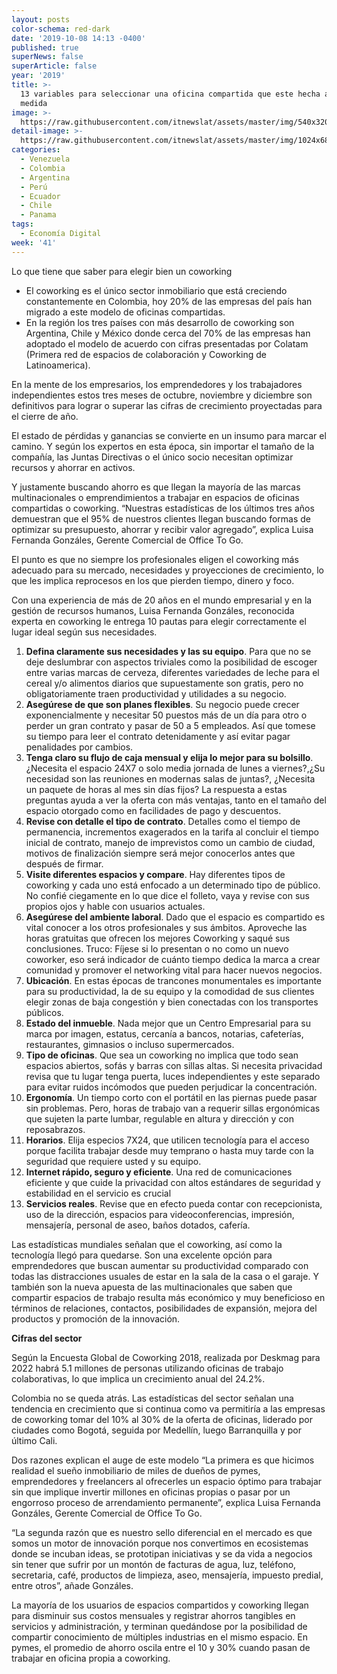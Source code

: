 ```yaml
---
layout: posts
color-schema: red-dark
date: '2019-10-08 14:13 -0400'
published: true
superNews: false
superArticle: false
year: '2019'
title: >-
  13 variables para seleccionar una oficina compartida que este hecha a su
  medida 
image: >-
  https://raw.githubusercontent.com/itnewslat/assets/master/img/540x320/Coworking-p.jpg
detail-image: >-
  https://raw.githubusercontent.com/itnewslat/assets/master/img/1024x680/Coworking-g.jpg
categories:
  - Venezuela
  - Colombia
  - Argentina
  - Perú
  - Ecuador
  - Chile
  - Panama
tags:
  - Economía Digital
week: '41'
---
```

Lo que tiene que saber para elegir bien un coworking 
 
- El coworking es el único sector inmobiliario que está creciendo constantemente en Colombia, hoy 20% de las empresas del país han migrado a este modelo de oficinas compartidas.
- En la región los tres países con más desarrollo de coworking son Argentina, Chile y México donde cerca del 70% de las empresas han adoptado el modelo de acuerdo con cifras presentadas por Colatam (Primera red de espacios de colaboración y Coworking de Latinoamerica).
 
En la mente de los empresarios, los emprendedores y los trabajadores independientes estos tres meses de octubre, noviembre y diciembre son definitivos para lograr o superar las cifras de crecimiento proyectadas para el cierre de año. 

El estado de pérdidas y ganancias se convierte en un insumo para marcar el camino. Y según los expertos en esta época, sin importar el tamaño de la compañía, las Juntas Directivas o el único socio necesitan optimizar recursos y ahorrar en activos. 

Y justamente buscando ahorro es que llegan la mayoría de las marcas multinacionales o emprendimientos a trabajar en espacios de oficinas compartidas o coworking. “Nuestras estadísticas de los últimos tres años demuestran que el 95% de nuestros clientes llegan buscando formas de optimizar su presupuesto, ahorrar y recibir valor agregado”, explica Luisa Fernanda Gonzáles, Gerente Comercial de Office To Go.

El punto es que no siempre los profesionales eligen el coworking más adecuado para su mercado, necesidades y proyecciones de crecimiento, lo que les implica reprocesos en los que pierden tiempo, dinero y foco. 

Con una experiencia de más de 20 años en el mundo empresarial y en la gestión de recursos humanos, Luisa Fernanda Gonzáles, reconocida experta en coworking le entrega 10 pautas para elegir correctamente el lugar ideal según sus necesidades. 

1. **Defina claramente sus necesidades y las su equipo**. Para que no se deje deslumbrar con aspectos triviales como la posibilidad de escoger entre varias marcas de cerveza, diferentes variedades de leche para el cereal y/o alimentos diarios que supuestamente son gratis, pero no obligatoriamente traen productividad y utilidades a su negocio.
1. **Asegúrese de que son planes flexibles**. Su negocio puede crecer exponencialmente y necesitar 50 puestos más de un día para otro o perder un gran contrato y pasar de 50 a 5 empleados. Así que tomese su tiempo para leer el contrato detenidamente y así evitar pagar penalidades por cambios.
1. **Tenga claro su flujo de caja mensual y elija lo mejor para su bolsillo**. ¿Necesita el espacio 24X7 o solo media jornada de lunes a viernes?,¿Su necesidad son las reuniones en modernas salas de juntas?, ¿Necesita un paquete de horas al mes sin días fijos? La respuesta a estas preguntas ayuda a ver la oferta con más ventajas, tanto en el tamaño del espacio otorgado como en facilidades de pago y descuentos.
1. **Revise con detalle el tipo de contrato**. Detalles como el tiempo de permanencia, incrementos exagerados en la tarifa al concluir el tiempo inicial de  contrato, manejo de imprevistos como un cambio de ciudad, motivos de finalización siempre será mejor conocerlos antes que después de firmar.  
1. **Visite diferentes espacios y compare**. Hay diferentes tipos de coworking y cada uno está enfocado a un determinado tipo de público.  No confié ciegamente en lo que dice el folleto, vaya y revise con sus propios ojos y hable con usuarios actuales.  
1. **Asegúrese del ambiente laboral**. Dado que el espacio es compartido es vital conocer a los otros profesionales y sus ámbitos. Aproveche las horas gratuitas que ofrecen los mejores Coworking y saqué sus conclusiones. Truco:  Fíjese si lo presentan o no como un nuevo coworker, eso será indicador de cuánto tiempo dedica la marca a crear comunidad y promover el networking vital para hacer nuevos negocios. 
1. **Ubicación**. En estas épocas de trancones monumentales es importante para su productividad, la de su equipo y la comodidad de sus clientes elegir zonas de baja congestión y bien conectadas con los transportes públicos. 
1. **Estado del inmueble**. Nada mejor que un Centro Empresarial para su marca por imagen, estatus, cercanía a bancos, notarias, cafeterías, restaurantes, gimnasios o incluso supermercados. 
1. **Tipo de oficinas**. Que sea un coworking no implica que todo sean espacios abiertos, sofás y barras con sillas altas. Si necesita privacidad revisa que tu lugar tenga puerta, luces independientes y este separado para evitar ruidos incómodos que pueden perjudicar la concentración. 
1. **Ergonomía**. Un tiempo corto con el portátil en las piernas puede pasar sin problemas.  Pero, horas de trabajo van a requerir sillas ergonómicas que sujeten la parte lumbar, regulable en altura y dirección y con reposabrazos.
1. **Horarios**. Elija especios 7X24, que utilicen tecnología para el acceso porque  facilita trabajar desde muy temprano o hasta muy tarde con la seguridad que requiere usted y su equipo.
1. **Internet rápido, seguro y eficiente**. Una red de comunicaciones eficiente y que cuide la privacidad con altos estándares de seguridad y estabilidad en el servicio es crucial 
1. **Servicios reales**. Revise que en efecto pueda contar con recepcionista, uso de la dirección, espacios para videoconferencias, impresión, mensajería, personal de aseo, baños dotados, cafería.

Las estadísticas mundiales señalan que el coworking, así como la tecnología llegó para quedarse. Son una excelente opción para emprendedores que buscan aumentar su productividad comparado con todas las distracciones usuales de estar en la sala de la casa o el garaje. 
Y también son la nueva apuesta de las multinacionales que saben que compartir espacios de trabajo resulta más económico y muy beneficioso en términos de relaciones, contactos, posibilidades de expansión, mejora del productos y promoción de la innovación. 

**Cifras del sector** 

Según la Encuesta Global de Coworking 2018, realizada por Deskmag para 2022 habrá 5.1 millones de personas utilizando oficinas de trabajo colaborativas, lo que implica un crecimiento anual del 24.2%.

Colombia no se queda atrás. Las estadísticas del sector señalan una tendencia en crecimiento que si continua como va permitiría a las empresas de coworking tomar del 10% al 30% de la oferta de oficinas, liderado por ciudades como Bogotá, seguida por Medellín, luego Barranquilla y por último Cali. 

Dos razones explican el auge de este modelo “La primera es que hicimos realidad el sueño inmobiliario de miles de dueños de pymes, emprendedores y freelancers al ofrecerles un espacio óptimo para trabajar sin que implique invertir millones en oficinas propias o pasar por un engorroso proceso de arrendamiento permanente”, explica Luisa Fernanda Gonzáles, Gerente Comercial de Office To Go. 

“La segunda razón que es nuestro sello diferencial en el mercado es que somos un motor de innovación porque nos convertimos en ecosistemas donde se incuban ideas, se prototipan iniciativas y se da vida a negocios sin tener que sufrir por un montón de facturas de agua, luz, teléfono, secretaria, café, productos de limpieza, aseo, mensajería, impuesto predial, entre otros”, añade Gonzáles.

La mayoría de los usuarios de espacios compartidos y coworking llegan para disminuir sus costos mensuales y registrar ahorros tangibles en servicios y administración, y terminan quedándose por la posibilidad de compartir conocimiento de múltiples industrias en el mismo espacio. En pymes, el promedio de ahorro oscila entre el 10 y 30% cuando pasan de trabajar en oficina propia a coworking. 